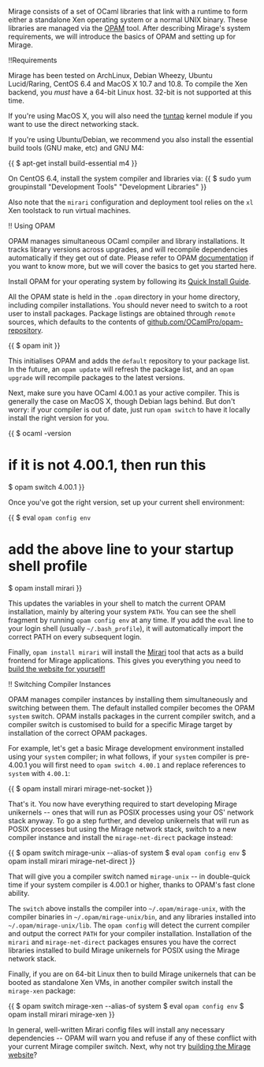Mirage consists of a set of OCaml libraries that link with a runtime to form either a standalone Xen operating system or a normal UNIX binary. These libraries are managed via the [OPAM](http://opam.ocamlpro.com) tool. After describing Mirage's system requirements, we will introduce the basics of OPAM and setting up for Mirage.

!!Requirements

Mirage has been tested on ArchLinux, Debian Wheezy, Ubuntu Lucid/Raring, CentOS 6.4 and MacOS X 10.7 and 10.8. To compile the Xen backend, you *must* have a 64-bit Linux host. 32-bit is not supported at this time.

If you're using MacOS X, you will also need the [tuntap](http://tuntaposx.sourceforge.net/) kernel module if you want to use the direct networking stack.

If you're using Ubuntu/Debian, we recommend you also install the essential build tools (GNU make, etc) and GNU M4:

{{
$ apt-get install build-essential m4
}}

On CentOS 6.4, install the system compiler and libraries via:
{{
$ sudo yum groupinstall "Development Tools" "Development Libraries"
}}

Also note that the `mirari` configuration and deployment tool relies on the `xl` Xen toolstack to run virtual machines.

!! Using OPAM

OPAM manages simultaneous OCaml compiler and library installations. It tracks library versions across upgrades, and will recompile dependencies automatically if they get out of date. Please refer to OPAM [documentation](https://opam.ocamlpro.com) if you want to know more, but we will cover the basics to get you started here.

Install OPAM for your operating system by following its [Quick Install Guide](http://opam.ocamlpro.com/doc/Quick_Install.html).

All the OPAM state is held in the `.opam` directory in your home directory, including compiler installations. You should never need to switch to a root user to install packages. Package listings are obtained through `remote` sources, which defaults to the contents of [github.com/OCamlPro/opam-repository](http://github.com/OCamlPro/opam-repository).

{{
$ opam init
}}

This initialises OPAM and adds the `default` repository to your package list. In the future, an `opam update` will refresh the package list, and an `opam upgrade` will recompile packages to the latest versions.

Next, make sure you have OCaml 4.00.1 as your active compiler. This is
generally the case on MacOS X, though Debian lags behind. But don't worry: if your compiler is out of date, just run `opam switch` to have it locally install the right version for you.

{{
$ ocaml -version
# if it is not 4.00.1, then run this
$ opam switch 4.00.1
}}

Once you've got the right version, set up your current shell environment:

{{
$ eval `opam config env`
# add the above line to your startup shell profile
$ opam install mirari
}}

This updates the variables in your shell to match the current OPAM installation, mainly by altering your system `PATH`. You can see the shell fragment by running `opam config env` at any time. If you add the `eval` line to your login shell (usually `~/.bash_profile`), it will automatically import the correct PATH on every subsequent login.

Finally, `opam install mirari` will install the [Mirari](https://github.com/mirage/mirari) tool that acts as a build frontend for Mirage applications. This gives you everything you need to [build the website for yourself!](/wiki/mirage-www)

!! Switching Compiler Instances

OPAM manages compiler instances by installing them simultaneously and
switching between them. The default installed compiler becomes the OPAM
`system` switch. OPAM installs packages in the current compiler switch, and a
compiler switch is customised to build for a specific Mirage target by
installation of the correct OPAM packages.

For example, let's get a basic Mirage development environment installed using
your `system` compiler; in what follows,  if your `system` compiler is
pre-4.00.1 you will first need to `opam switch 4.00.1` and replace references
to `system` with `4.00.1`:

{{
$ opam install mirari mirage-net-socket
}}

That's it. You now have everything required to start developing Mirage unikernels -- ones that will run as POSIX processes using your OS' network stack anyway. To go a step further, and develop unikernels that will run as POSIX processes but using the Mirage network stack, switch to a new compiler instance and install the `mirage-net-direct` package instead:

{{
$ opam switch mirage-unix --alias-of system
$ eval `opam config env`
$ opam install mirari mirage-net-direct
}}

That will give you a compiler switch named `mirage-unix` -- in double-quick time if your system compiler is 4.00.1 or higher, thanks to OPAM's fast clone ability.

The `switch` above installs the compiler into `~/.opam/mirage-unix`, with the compiler binaries in `~/.opam/mirage-unix/bin`, and any libraries installed into `~/.opam/mirage-unix/lib`. The `opam config` will detect the current compiler and output the correct `PATH` for your compiler installation. Installation of the `mirari` and `mirage-net-direct` packages ensures you have the correct libraries installed to build Mirage unikernels for POSIX using the Mirage network stack.

Finally, if you are on 64-bit Linux then to build Mirage unikernels that can be booted as standalone Xen VMs, in another compiler switch install the `mirage-xen` package:

{{
$ opam switch mirage-xen --alias-of system
$ eval `opam config env`
$ opam install mirari mirage-xen
}}

In general, well-written Mirari config files will install any necessary dependencies -- OPAM will warn you and refuse if any of these conflict with your current Mirage compiler switch. Next, why not try [building the Mirage website](/wiki/mirage-www)?

